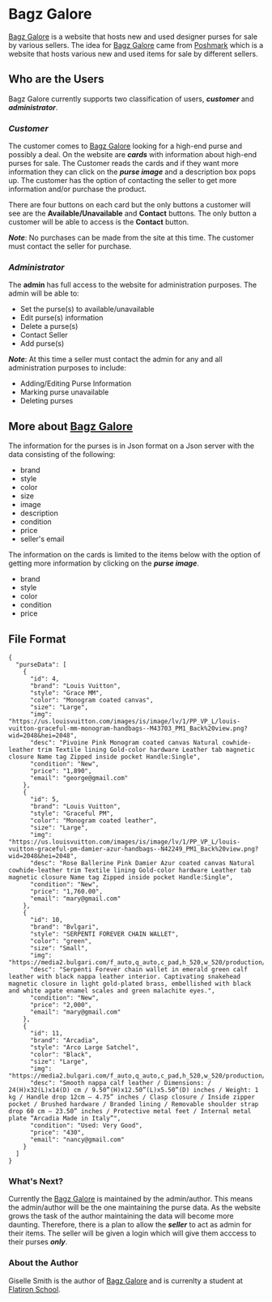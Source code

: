 
# Bagz Galore

[Bagz Galore](https://git@github.com:gisellec60/purseDisplay) is a website that hosts new and used designer purses for sale by various sellers. The idea for [Bagz Galore](https://git@github.com:gisellec60/purseDisplay) came from [Poshmark](https://poshmark.com/) which is a website that hosts various new and used items for sale by different sellers. 

## **Who are the Users**
Bagz Galore currently supports two classification of users, ***customer*** and ***administrator***.

### *Customer*
The customer comes to [Bagz Galore](https://git@github.com:gisellec60/purseDisplay) looking for a high-end purse and possibly a deal.  On the website are ***cards*** with information about high-end purses for sale. The Customer reads the cards and if they want more information they can click on the ***purse image*** and a description box pops up. The customer has the option of contacting the seller to get more information and/or purchase the product. 

There are four buttons on each card but the only buttons a customer will see are the **Available/Unavailable** and **Contact** buttons. The only button a customer will be able to access is the **Contact** button.

***Note***: No purchases can be made from the site at this time. The customer must contact the seller for purchase.  

### *Administrator*
The **admin** has full access to the website for administration purposes. The admin will be able to:
   - Set the purse(s) to available/unavailable
   - Edit purse(s) information
   - Delete a purse(s) 
   - Contact Seller
   - Add purse(s) 

***Note***: At this time a seller must contact the admin for any and all administration purposes to include:
- Adding/Editing Purse Information
- Marking purse unavailable
- Deleting purses

## More about [Bagz Galore](https://git@github.com:gisellec60/purseDisplay)
The information for the purses is in Json format on a Json server with the data consisting of the following:
   - brand 
   - style
   - color
   - size
   - image
   - description
   - condition
   - price
   - seller's email

The information on the cards is limited to the items below with the option of getting more information by clicking on the ***purse image***.
   - brand 
   - style
   - color
   - condition 
   - price

## File Format
```
{
  "purseData": [
    {
      "id": 4,
      "brand": "Louis Vuitton",
      "style": "Grace MM",
      "color": "Monogram coated canvas",
      "size": "Large",
      "img": "https://us.louisvuitton.com/images/is/image/lv/1/PP_VP_L/louis-vuitton-graceful-mm-monogram-handbags--M43703_PM1_Back%20view.png?wid=2048&hei=2048",
      "desc": "Pivoine Pink Monogram coated canvas Natural cowhide-leather trim Textile lining Gold-color hardware Leather tab magnetic closure Name tag Zipped inside pocket Handle:Single",
      "condition": "New",
      "price": "1,890",
      "email": "george@gmail.com"
    },
    {
      "id": 5,
      "brand": "Louis Vuitton",
      "style": "Graceful PM",
      "color": "Monogram coated leather",
      "size": "Large",
      "img": "https://us.louisvuitton.com/images/is/image/lv/1/PP_VP_L/louis-vuitton-graceful-pm-damier-azur-handbags--N42249_PM1_Back%20view.png?wid=2048&hei=2048",
      "desc": "Rose Ballerine Pink Damier Azur coated canvas Natural cowhide-leather trim Textile lining Gold-color hardware Leather tab magnetic closure Name tag Zipped inside pocket Handle:Single",
      "condition": "New",
      "price": "1,760.00",
      "email": "mary@gmail.com"
    },
    {
      "id": 10,
      "brand": "Bvlgari",
      "style": "SERPENTI FOREVER CHAIN WALLET",
      "color": "green",
      "size": "Small",
      "img": "https://media2.bulgari.com/f_auto,q_auto,c_pad,h_520,w_520/production/dw3c23e163/images/images/1361597.png",
      "desc": "Serpenti Forever chain wallet in emerald green calf leather with black nappa leather interior. Captivating snakehead magnetic closure in light gold-plated brass, embellished with black and white agate enamel scales and green malachite eyes.",
      "condition": "New",
      "price": "2,000",
      "email": "mary@gmail.com"
    },
    {
      "id": 11,
      "brand": "Arcadia",
      "style": "Arco Large Satchel",
      "color": "Black",
      "size": "Large",
      "img": "https://media2.bulgari.com/f_auto,q_auto,c_pad,h_520,w_520/production/dw1e110be0/images/images/1390156.png",
      "desc": "Smooth nappa calf leather / Dimensions: / 24(H)x32(L)x14(D) cm / 9.50”(H)x12.50”(L)x5.50”(D) inches / Weight: 1 kg / Handle drop 12cm – 4.75” inches / Clasp closure / Inside zipper pocket / Brushed hardware / Branded lining / Removable shoulder strap drop 60 cm – 23.50” inches / Protective metal feet / Internal metal plate “Arcadia Made in Italy”",
      "condition": "Used: Very Good",
      "price": "430",
      "email": "nancy@gmail.com"
    }
  ]
}
```
### What's Next?
Currently the [Bagz Galore](https://git@github.com:gisellec60/purseDisplay) is maintained by the admin/author.  This means the admin/author will be the one maintaining the purse data.  As the website grows the task of the author maintaining the data will become more daunting. Therefore, there is a plan to allow the ***seller*** to act as admin for their items. The seller will be given a login which will give them acccess to their purses ***only***. 

### About the Author
Giselle Smith is the author of [Bagz Galore](https://git@github.com:gisellec60/purseDisplay) and is currenlty a student at [Flatiron School](https://flatironschool.com).
